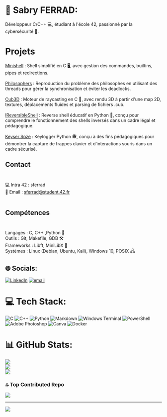 # 💫 Sabry FERRAD:

Développeur C/C++ 💻, étudiant à l'école 42, passionné par la cybersécurité 🔐.<br>

# Projets
  [Minishell](https://github.com/sferrad/minishell) : Shell simplifié en C 🖥️, avec gestion des commandes, builtins, pipes et redirections. <br><br>
  [Philosophers](https://github.com/sferrad/philosophers) : Reproduction du problème des philosophes en utilisant des threads pour gérer la synchronisation et éviter les deadlocks.    <br><br>
  [Cub3D](https://github.com/sferrad/Cub3d) : Moteur de raycasting en C 🧱, avec rendu 3D à partir d'une map 2D, textures, déplacements fluides et parsing de fichiers .cub.<br><br>
  [IReversibleShell](https://github.com/sferrad/IReversibleShell) :   Reverse shell éducatif en Python 🐍, conçu pour comprendre le fonctionnement des shells inversés dans un cadre légal et pédagogique.<br><br>
[Keyser Soze](https://github.com/sferrad/Keyser-Soze) : Keylogger Python 🕵️, conçu à des fins pédagogiques pour démontrer la capture de frappes clavier et d’interactions souris dans un cadre sécurisé.


## Contact<br><br>   
💻 Intra 42 : sferrad<br>    📧 Email : sferrad@student.42.fr<br><br>

## Compétences <br><br>
Langages : C, C++ ,Python 🐍<br>    Outils : Git, Makefile, GDB 🛠️<br>    Frameworks : Libft, MiniLibX 🧩<br>    Systèmes : Linux (Debian, Ubuntu, Kali), Windows 10, POSIX 🖧<br>


## 🌐 Socials:
[![LinkedIn](https://img.shields.io/badge/LinkedIn-%230077B5.svg?logo=linkedin&logoColor=white)](https://linkedin.com/in/sabry-ferrad-722ba6354) [![email](https://img.shields.io/badge/Email-D14836?logo=gmail&logoColor=white)](mailto:sferrad@student.42.fr) 

# 💻 Tech Stack:
![C](https://img.shields.io/badge/c-%2300599C.svg?style=for-the-badge&logo=c&logoColor=white) ![C++](https://img.shields.io/badge/c++-%2300599C.svg?style=for-the-badge&logo=c%2B%2B&logoColor=white) ![Python](https://img.shields.io/badge/python-3670A0?style=for-the-badge&logo=python&logoColor=ffdd54) ![Markdown](https://img.shields.io/badge/markdown-%23000000.svg?style=for-the-badge&logo=markdown&logoColor=white) ![Windows Terminal](https://img.shields.io/badge/Windows%20Terminal-%234D4D4D.svg?style=for-the-badge&logo=windows-terminal&logoColor=white)  ![PowerShell](https://img.shields.io/badge/PowerShell-%235391FE.svg?style=for-the-badge&logo=powershell&logoColor=white) ![Adobe Photoshop](https://img.shields.io/badge/adobe%20photoshop-%2331A8FF.svg?style=for-the-badge&logo=adobe%20photoshop&logoColor=white) ![Canva](https://img.shields.io/badge/Canva-%2300C4CC.svg?style=for-the-badge&logo=Canva&logoColor=white) ![Docker](https://img.shields.io/badge/docker-%230db7ed.svg?style=for-the-badge&logo=docker&logoColor=white)
# 📊 GitHub Stats:
![](https://github-readme-stats.vercel.app/api?username=sferrad&theme=dark&hide_border=false&include_all_commits=false&count_private=false)<br/>
![](https://nirzak-streak-stats.vercel.app/?user=sferrad&theme=dark&hide_border=false)<br/>
![](https://github-readme-stats.vercel.app/api/top-langs/?username=sferrad&theme=dark&hide_border=false&include_all_commits=false&count_private=false&layout=compact)

### 🔝 Top Contributed Repo
![](https://github-contributor-stats.vercel.app/api?username=sferrad&limit=5&theme=dark&combine_all_yearly_contributions=true)

---
[![](https://visitcount.itsvg.in/api?id=sferrad&icon=0&color=0)](https://visitcount.itsvg.in)

<!-- Proudly created with GPRM ( https://gprm.itsvg.in ) -->
